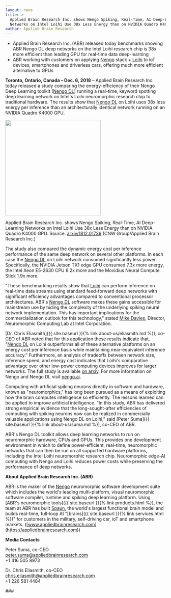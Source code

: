 ```yaml
---
layout: news
title: >
  Applied Brain Research Inc. shows Nengo Spiking, Real-Time, AI Deep-Learning
  Networks on Intel Loihi Use 38x Less Energy than on NVIDIA Quadro K4000 GPU
author: Applied Brain Research
---
```


- Applied Brain Research Inc. (ABR) released today
  benchmarks showing ABR Nengo DL deep networks
  on the Intel Loihi research chip is
  38x more efficient than leading GPU
  for real-time data deep-learning
- ABR working with customers on applying
  [Nengo](http://nengo.ai/) stack +
  [Loihi](https://www.intel.ca/content/www/ca/en/research/neuromorphic-computing.html)
  to ioT devices,
  smartphones and driverless cars,
  offering much more efficient alternative to GPUs

**Toronto, Ontario, Canada – Dec. 6, 2018** –
Applied Brain Research Inc. today
released a study comparing the energy-efficiency
of their Nengo Deep Learning toolkit
([Nengo DL](https://www.nengo.ai/nengo-dl/introduction.html))
running a real-time, keyword spotting
deep learning network on Intel's Loihi neuromorphic research chip
to traditional hardware.
The results show that
[Nengo DL](https://www.nengo.ai/nengo-dl/introduction.html)
on Loihi uses 38x less energy per inference
than an architecturally identical network
running on an NVIDIA Quadro K4000 GPU.

<img src="{{ site.baseurl }}/img/intel-power.jpeg" width="300">

<p class="small">
  Applied Brain Research Inc. shows
  Nengo Spiking, Real-Time, AI Deep-Learning Networks
  on Intel Loihi Use 38x Less Energy
  than on NVIDIA Quadro K4000 GPU.
  Source:
  <a href="https://arxiv.org/abs/1812.01739">arxiv/1812.01739</a>
  (CNW Group/Applied Brain Research Inc.)
</p>

The study also compared the dynamic energy cost
per inference performance of the same deep network
on several other platforms. In each case the
[Nengo DL](https://www.nengo.ai/nengo-dl/introduction.html)
on Loihi network consumed significantly less power.
Specifically, the NVIDIA Jetson TX1 edge GPU
consumed 7.3x more energy,
the Intel Xeon E5-2630 CPU 8.2x more
and the Movidius Neural Compute Stick 1.9x more.

"These benchmarking results show that
[Loihi](https://www.intel.ca/content/www/ca/en/research/neuromorphic-computing.html)
can perform inference on real-time data streams
using standard feed-forward deep networks
with significant efficiency advantages
compared to conventional processor architectures.
ABR's [Nengo DL](https://www.nengo.ai/nengo-dl/introduction.html)
software makes these gains accessible
for mainstream use by hiding
the complexity of the underlying
spiking neural network implementation.
This has important implications
for the commercialization outlook for this technology,"
stated [Mike Davies](https://www.linkedin.com/in/mike-davies-71b4542/),
Director, Neuromorphic Computing Lab at Intel Corporation.

[Dr. Chris Eliasmith]({{ site.baseurl }}{% link about-us/eliasmith.md %}),
co-CEO of ABR noted that for this application
these results indicate that,
"[Nengo DL](https://www.nengo.ai/nengo-dl/introduction.html)
on Loihi outperforms all of these alternative platforms
on an energy cost per inference basis
while maintaining near-equivalent inference accuracy."
Furthermore, an analysis of tradeoffs between network size,
inference speed, and energy cost indicates
that Loihi's comparative advantage over
other low-power computing devices improves
for larger networks.
The full study is available [on arxiv](https://arxiv.org/abs/1812.01739).
For more information on Nengo and Nengo DL
visit [nengo.ai](https://www.nengo.ai/nengo-dl/introduction.html).

Computing with artificial spiking neurons
directly in software and hardware,
known as "neuromorphics," has long been pursued
as a means of exploiting how
the brain computes intelligence so efficiently.
The lessons learned can be applied
to improve artificial intelligence.
"In this study, ABR has delivered
strong empirical evidence that
the long-sought-after efficiencies
of computing with spiking neurons
now can be realized in commercially valuable applications
using Nengo DL on Loihi," said
[Peter Suma]({{ site.baseurl }}{% link about-us/suma.md %}),
co-CEO of ABR.

ABR's Nengo DL toolkit allows deep learning networks
to run on neuromorphic hardware, CPUs and GPUs.
This provides one development environment
in which to define power-efficient, real-time,
neuromorphic networks that can then be run
on all supported hardware platforms,
including the Intel Loihi neuromorphic research chip.
Neuromorphic edge-AI computing with Nengo and Loihi
reduces power costs
while preserving the performance of deep networks.

**About Applied Brain Research Inc. (ABR)**

ABR is the maker of the [Nengo](http://nengo.ai/)
neuromorphic software development suite
which includes the world's leading multi-platform,
visual neuromorphic software compiler, runtime
and spiking deep learning platform.
Using [ABR's neuromorphic tools]({{ site.baseurl }}{% link products.html %}),
the team at ABR has built
[Spaun](https://xchoo.github.io/spaun2.0/),
the world's largest functional brain model
and builds real-time, full-loop AI
"[brains]({{ site.baseurl }}{% link services.html %})"
for customers in the military, self-driving car,
ioT and smartphone markets.
([www.appliedbrainresearch.com](https://appliedbrainresearch.com))

**Media Contacts**

Peter Suma, co-CEO<br>
peter.suma@appliedbrainresearch.com<br>
+1 416 505 8973

Dr. Chris Eliasmith, co-CEO<br>
chris.eliasmith@appliedbrainresearch.com<br>
+1 226 581 4484

\#\#\#

